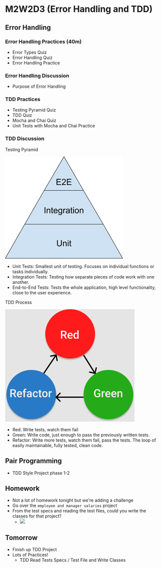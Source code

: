 # M2W2D3 (Error Handling and TDD)

## Error Handling

### Error Handling Practices (40m)

- Error Types Quiz
- Error Handling Quiz
- Error Handling Practice


### Error Handling Discussion

- Purpose of Error Handling


### TDD Practices

- Testing Pyramid Quiz
- TDD Quiz
- Mocha and Chai Quiz
- Unit Tests with Mocha and Chai Practice

### TDD Discussion

Testing Pyramid

![testing_pyramid](./testing_pyramid.png)

- Unit Tests: Smallest unit of testing. Focuses on individual functions or tasks
  individually.
- Integration Tests: Testing how separate pieces of code work with one another.
- End-to-End Tests: Tests the whole application, high level functionality, close
  to the user experience.

TDD Process

![tdd](./tdd.png)

- Red: Write tests, watch them fail
- Green: Write code, just enough to pass the previously written tests.
- Refactor: Write more tests, watch them fail, pass the tests. The loop of
  easily maintainable, fully tested, clean code.

## Pair Programming
- TDD Style Project phase 1-2

## Homework
- Not a lot of homework tonight but we're adding a challenge
- Go over the `employee and manager salaries` project
- From the test specs and reading the test files, could you write the classes for that project?
  - ![](https://i.imgur.com/IV03ER9.png)

## Tomorrow
- Finish up TDD Project
- Lots of Practices!
  - TDD Read Tests Specs / Test File and Write Classes